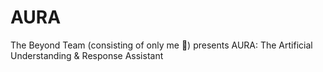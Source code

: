 # AURA
The Beyond Team (consisting of only me 🥲) presents AURA: The Artificial Understanding &amp; Response Assistant 
